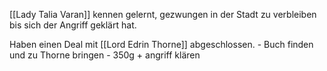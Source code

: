 [[Lady Talia Varan]] kennen gelernt, gezwungen in der Stadt zu verbleiben bis sich der Angriff geklärt hat.

Haben einen Deal mit [[Lord Edrin Thorne]] abgeschlossen. 
	- Buch finden und zu Thorne bringen
	- 350g + angriff klären

